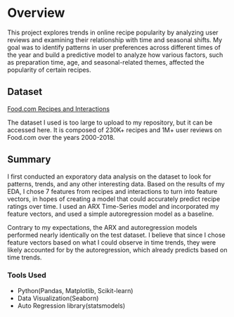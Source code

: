 # Overview
This project explores trends in online recipe popularity by analyzing user reviews and examining their relationship with time and seasonal shifts. 
My goal was to identify patterns in user preferences across different times of the year and build a predictive model to analyze how various factors, 
such as preparation time, age, and seasonal-related themes, affected the popularity of certain recipes.

## Dataset
[Food.com Recipes and Interactions](https://www.kaggle.com/datasets/shuyangli94/food-com-recipes-and-user-interactions)

The dataset I used is too large to upload to my repository, but it can be accessed here. It is composed of 230K+ recipes and 1M+ user reviews
on Food.com over the years 2000-2018.

## Summary
I first conducted an exporatory data analysis on the dataset to look for patterns, trends, and any other interesting data.
Based on the results of my EDA, I chose 7 features from recipes and interactions to turn into feature vectors, in hopes of creating a model
that could accurately predict recipe ratings over time. I used an ARX Time-Series model and incorporated my feature vectors, and used a simple
autoregression model as a baseline. 

Contrary to my expectations, the ARX and autoregression models performed nearly identically on the test dataset. I believe that
since I chose feature vectors based on what I could observe in time trends, they were likely accounted for by the autoregression,
which already predicts based on time trends.

### Tools Used
- Python(Pandas, Matplotlib, Scikit-learn)
- Data Visualization(Seaborn)
- Auto Regression library(statsmodels)
